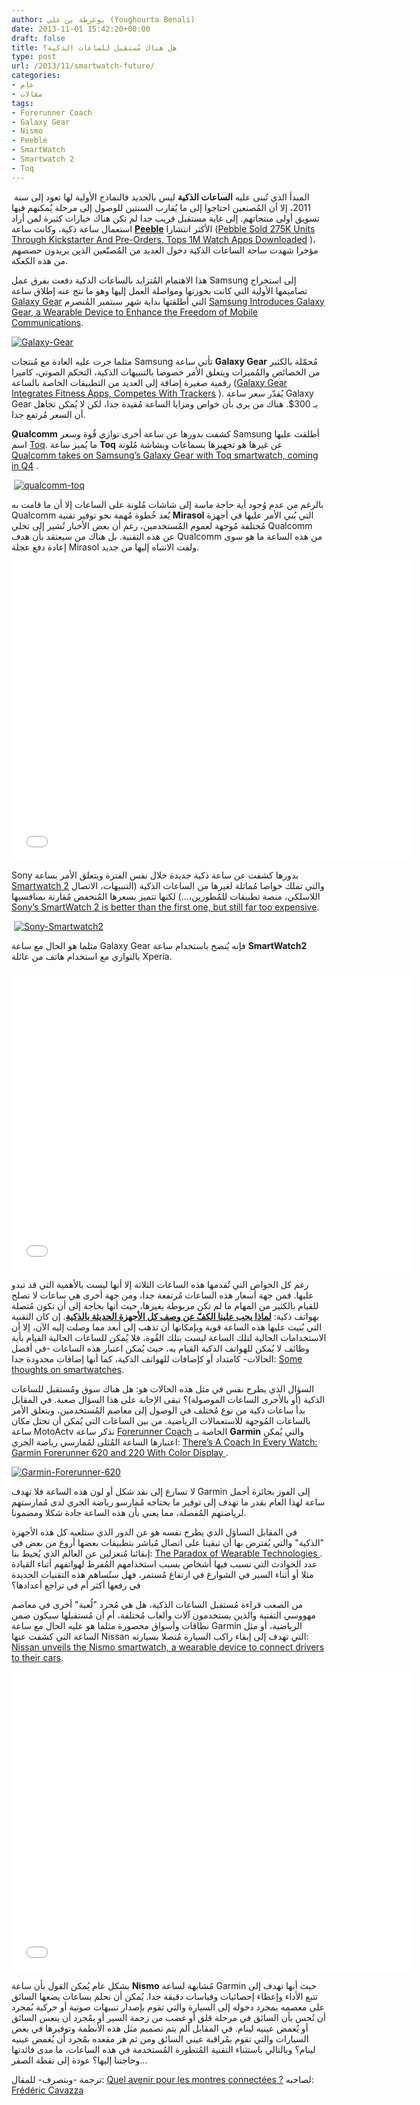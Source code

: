 ```yaml
---
author: يوغرطة بن علي (Youghourta Benali)
date: 2013-11-01 15:42:20+00:00
draft: false
title: هل هناك مُستقبل للساعات الذكية؟
type: post
url: /2013/11/smartwatch-future/
categories:
- عام
- مقالات
tags:
- Forerunner Coach
- Galaxy Gear
- Nismo
- Peeble
- SmartWatch
- Smartwatch 2
- Toq
---
```


 المبدأ الذي تُبنى عليه **الساعات الذكية** ليس بالجديد فالنماذج الأولية لها تعود إلى سنة 2011، إلا أن المُصنعين احتاجوا إلى ما يُقارب السنتين للوصول إلى مرحلة يُمكنهم فيها تسويق أولى منتجاتهم. إلى غاية مستقبل قريب جدا لم تكن هناك خيارات كثيرة لمن أراد استعمال ساعة ذكية، وكانت ساعة **[Peeble](https://getpebble.com/)** الأكثر انتشارا ([Pebble Sold 275K Units Through Kickstarter And Pre-Orders, Tops 1M Watch Apps Downloaded](http://techcrunch.com/2013/07/11/pebble-sold-275k-units-through-kickstarter-and-pre-orders-tops-1m-watch-apps-downloaded/) )، مؤخرا شهدت ساحة الساعات الذكية دخول العديد من المُصنّعين الذين يريدون حصصهم من هذه الكعكة.




هذا الاهتمام المُتزايد بالساعات الذكية دفعت بفرق عمل Samsung إلى استخراج تصاميمها الأولية التي كانت بحوزتها ومواصلة العمل إليها وهو ما نتج عنه إطلاق ساعة [Galaxy Gear](http://www.samsung.com/global/microsite/galaxynote3-gear/) التي أطلقتها بداية شهر سبتمبر المُنصرم [Samsung Introduces Galaxy Gear, a Wearable Device to Enhance the Freedom of Mobile Communications](http://samsungmobileuspress.com/2013/09/04/Samsung-Introduces-GALAXY-Gear,-a-Wearable-Device-to-Enhance-the-Freedom-of-Mobile-Communications).




[![Galaxy-Gear](http://www.it-scoop.com/wp-content/uploads/2013/11/Galaxy-Gear.jpg)
](http://www.it-scoop.com/wp-content/uploads/2013/11/Galaxy-Gear.jpg)




مثلما جرت عليه العادة مع مُنتجات Samsung تأتي ساعة **Galaxy Gear** مُحمّلة بالكثير من الخصائص والمُميزات ويتعلق الأمر خصوصا بالتنبيهات الذكية، التحكم الصوتي، كاميرا رقمية صغيرة إضافة إلى العديد من التطبيقات الخاصة بالساعة ([Galaxy Gear Integrates Fitness Apps, Competes With Trackers](http://readwrite.com/2013/09/04/galaxy-gear-fitness-apps) ). يُقدّر سعر ساعة Galaxy Gear بـ 300$. هناك من يرى بأن خواص ومزايا الساعة مُفيدة جدا، لكن لا يُمكن تجاهل أن السعر مُرتفع جدا.




ِ**Qualcomm** كشفت بدورها عن ساعة أخرى توازي قُوة وسعر Samsung أطلقت عليها اسم [Toq](http://toq.qualcomm.com/). ما يُميز ساعة **Toq** عن غيرها هو تجهيزها بسماعات وبشاشة مُلونة [Qualcomm takes on Samsung’s Galaxy Gear with Toq smartwatch, coming in Q4](http://thenextweb.com/gadgets/2013/09/04/qualcomm-takes-on-samsungs-galaxy-gear-with-toq-smartwatch-coming-in-q4/) .




 [![qualcomm-toq](http://www.it-scoop.com/wp-content/uploads/2013/11/qualcomm-toq.jpg)
](http://www.it-scoop.com/wp-content/uploads/2013/11/qualcomm-toq.jpg)




بالرغم من عدم وُجود أية حاجة ماسة إلى شاشات مُلونة على الساعات إلا أن ما قامت به Qualcomm يُعد خُطوة مُهمة نحو توفير تقنية **Mirasol** التي بُني الأمر عليها في أجهزة مُختلفة مُوجهة لعموم المُستخدمين، رغم أن بعض الأخبار تُشير إلى تخلي Qualcomm عن هذه التقنية. بل هناك من سيعتقد بأن هدف Qualcomm من هذه الساعة ما هو سوى إعادة دفع عجلة Mirasol ولفت الانتباه إليها من جديد.




<iframe src="//www.youtube.com/embed/YzTrqifCOhs" allowfullscreen="allowfullscreen" height="480" frameborder="0" width="640"></iframe>




Sony بدورها كشفت عن ساعة ذكية جديدة خلال نفس الفترة ويتعلق الأمر بساعة [Smartwatch 2](http://www.sonymobile.com/fr/products/accessories/smartwatch-2-sw2/) والتي تملك خواصا مُماثلة لغيرها من الساعات الذكية (التنبيهات، الاتصال اللاسلكي، منصة تطبيقات للمُطورين،...) لكنها تتميز بسعرها المُنخفض مُقارنة بمنافسيها [Sony’s SmartWatch 2 is better than the first one, but still far too expensive](http://www.theverge.com/2013/9/4/4685294/sony-smartwatch-2-price-release-date-features).




 [![Sony-Smartwatch2](http://www.it-scoop.com/wp-content/uploads/2013/11/Sony-Smartwatch2.jpg)
](http://www.it-scoop.com/wp-content/uploads/2013/11/Sony-Smartwatch2.jpg)




مثلما هو الحال مع ساعة Galaxy Gear فإنه يُنصح باستخدام ساعة **SmartWatch2** بالتوازي مع استخدام هاتف من عائلة Xperia.




<iframe src="//www.youtube.com/embed/ApW7oknVnLU" allowfullscreen="allowfullscreen" height="480" frameborder="0" width="640"></iframe>




رغم كل الخواص التي تُقدمها هذه الساعات الثلاثة إلا أنها ليست بالأهمية التي قد تبدو عليها. فمن جهة أسعار هذه الساعات مُرتفعة جدا، ومن جهة أخرى هي ساعات لا تصلح للقيام بالكثير من المهام ما لم تكن مربوطة بغيرها، حيث أنها بحاجة إلى أن تكون مُتصلة بهواتف ذكية: **[لماذا يجب علينا الكفّ عن وصف كل الأجهزة الحديثة بالذكية](http://www.it-scoop.com/2013/09/smart-gadgets/)**. إن كان التقنية التي بُنيت عليها هذه الساعة قوية وبإمكانها أن تذهب إلى أبعد مما وصلت إليه الآن، إلا أن الاستخدامات الحالية لتلك الساعة ليست بتلك القُوة، فلا يُمكن للساعات الحالية القيام بأية وظائف لا يُمكن للهواتف الذكية القيام به، حيث يُمكن اعتبار هذه الساعات -في أفضل الحالات- كامتداد أو كإضافات للهواتف الذكية، كما أنها إضافات محدودة جدا: [Some thoughts on smartwatches](http://gigaom.com/2013/09/09/some-thoughts-on-smartwatches-including-samsung-galaxygear/).




السؤال الذي يطرح نفس في مثل هذه الحالات هو: هل هناك سوق ومُستقبل للساعات الذكية (أو بالأحرى الساعات الموصولة)؟ تبقى الإجابة على هذا السؤال صعبة. في المقابل بدأ ساعات ذكية من نوع مُختلف في الوصول إلى معاصم المُستخدمين، ويتعلق الأمر بالساعات المُوجهة للاستعمالات الرياضية. من بين الساعات التي يُمكن أن تحتل مكان ساعة MotoActv نذكر ساعة [Forerunner Coach](http://sites.garmin.com/forerunnerCoach/) الخاصة بـ **Garmin** والتي يُمكن اعتبارها الساعة المُثلى لمُمارسي رياضة الجري: [There’s A Coach In Every Watch: Garmin Forerunner 620 and 220 With Color Display ](http://garmin.blogs.com/my_weblog/2013/09/theres-a-coach-in-every-watch-garmin-forerunner-620-and-220-with-color-display.html).




[![Garmin-Forerunner-620](http://www.it-scoop.com/wp-content/uploads/2013/11/Garmin-Forerunner-620.png)
](http://www.it-scoop.com/wp-content/uploads/2013/11/Garmin-Forerunner-620.png)




لا تسارع إلى نقد شكل أو لون هذه الساعة فلا تهدف Garmin إلى الفوز بجائزة أجمل ساعة لهذا العام بقدر ما تهدف إلى توفير ما يحتاجه مُمارسو رياضة الجري لدى مُمارستهم لرياضتهم المُفضلة، مما يعني بأن هذه الساعة جادة شكلا ومضمونا.




في المقابل التساؤل الذي يطرح نفسه هو عن الدور الذي ستلعبه كل هذه الأجهزة "الذكية" والتي يُفترض بها أن تبقينا على اتصال مُباشر بتطبيقات بعضها أروع من بعض في إبقائنا مُنعزلين عن العالم الذي يُحيط بنا: [The Paradox of Wearable Technologies ](http://www.technologyreview.com/news/517346/the-paradox-of-wearable-technologies/). عدد الحوادث التي تسبب فيها أشخاص بسبب استخدامهم المُفرط لهواتفهم أثناء القيادة مثلا أو أثناء السير في الشوارع في ارتفاع مُستمر، فهل ستُساهم هذه التقنيات الجديدة في رفعها أكثر أم في تراجع أعدادها؟




من الصعب قراءة مُستقبل الساعات الذكية، هل هي مُجرد "لُعبة" أخرى في معاصم مهووسي التقنية والذين يستخدمون آلات وألعاب مُختلفة، أم أن مُستقبلها سيكون ضمن نطاقات وأسواق محصورة مثلما هو عليه الحال مع ساعة Garmin الرياضية، أو مثل الساعة التي كشفت عنها Nissan التي تهدف إلى إبقاء راكب السيارة مُتصلا بسيارته: [Nissan unveils the Nismo smartwatch, a wearable device to connect drivers to their cars](http://thenextweb.com/gadgets/2013/09/09/nissan-unveils-the-nismo-smartwatch-a-wearable-device-to-connect-drivers-to-their-cars/).




<iframe src="//www.youtube.com/embed/v4Wjpe0ZOxY" allowfullscreen="allowfullscreen" height="480" frameborder="0" width="640"></iframe>




بشكل عام يُمكن القول بأن ساعة **Nismo** مُشابهة لساعة Garmin حيث أنها تهدف إلى تتبع الأداء وإعطاء إحصائيات وقياسات دقيقة جدا. يُمكن أن نحلم بساعات يضعها السائق على معصمه بمجرد دخوله إلى السيارة والتي تقوم بإصدار تنبيهات صوتية أو حركية بُمجرد أن تُحس بأن السائق في مرحلة قلق أو غضب من زحمة السير أو بمُجرد أن ينعس السائق أو يُغمض عينيه لينام. في المقابل ألم يتم تصميم مثل هذه الأنظمة وتوفيرها في بعض السيارات والتي تقوم بمُراقبة عيني السائق ومن ثم هز مقعده بمُجرد أن يُغمض عينيه لينام؟ وبالتالي باستثناء التقنية المُتطورة المُستخدمة في هذه الساعات، ما مدى فائدتها وحاجتنا إليها؟ عودة إلى نقطة الصفر...




ترجمة -وبتصرف- للمقال: [Quel avenir pour les montres connectées ?](http://www.terminauxalternatifs.fr/2013/09/24/quel-avenir-pour-les-montres-connectees/) لصاحبه: [Frédéric Cavazza](https://twitter.com/FredCavazza)

